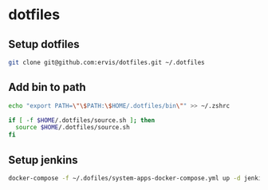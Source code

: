 # dotfiles

## Setup dotfiles

```bash
git clone git@github.com:ervis/dotfiles.git ~/.dotfiles
```

## Add bin to path

```bash
echo "export PATH=\"\$PATH:\$HOME/.dotfiles/bin\"" >> ~/.zshrc
```

```bash
if [ -f $HOME/.dotfiles/source.sh ]; then
  source $HOME/.dotfiles/source.sh
fi
```

## Setup jenkins

```bash
docker-compose -f ~/.dofiles/system-apps-docker-compose.yml up -d jenkins
```
